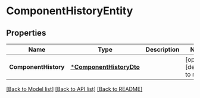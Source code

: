 # ComponentHistoryEntity

## Properties
Name | Type | Description | Notes
------------ | ------------- | ------------- | -------------
**ComponentHistory** | [***ComponentHistoryDto**](ComponentHistoryDTO.md) |  | [optional] [default to null]

[[Back to Model list]](../README.md#documentation-for-models) [[Back to API list]](../README.md#documentation-for-api-endpoints) [[Back to README]](../README.md)


